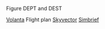 Figure DEPT and DEST

[Volanta](C:\Users\Sergio\AppData\Local\Programs\Volanta\Volanta.exe)
Flight plan
  [Skyvector](www.skyvector.com)
  [Simbrief](www.simbrief.com)
  
 
